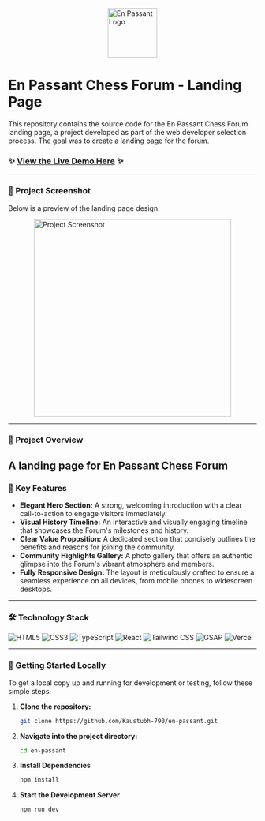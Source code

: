 <img src="https://i.ibb.co/r2ccd8Yq/image-removebg-preview.png" alt="En Passant Logo" width="100" style="display: block; margin-left: auto; margin-right: auto;"/>

# En Passant Chess Forum - Landing Page

This repository contains the source code for the En Passant Chess Forum landing page, a project developed as part of the web developer selection process. The goal was to create a landing page for the forum.

### ✨ [View the Live Demo Here](https://en-passant-inky.vercel.app/) ✨

---

### 📸 Project Screenshot

Below is a preview of the landing page design.

<img src="https://i.ibb.co/3m6LDwpY/en-passant.png" alt="Project Screenshot" width="400" style="display: block; margin-left: auto; margin-right: auto;"/>

---

### 📖 Project Overview

## A landing page for En Passant Chess Forum

### 🌟 Key Features

- **Elegant Hero Section:** A strong, welcoming introduction with a clear call-to-action to engage visitors immediately.
- **Visual History Timeline:** An interactive and visually engaging timeline that showcases the Forum's milestones and history.
- **Clear Value Proposition:** A dedicated section that concisely outlines the benefits and reasons for joining the community.
- **Community Highlights Gallery:** A photo gallery that offers an authentic glimpse into the Forum's vibrant atmosphere and members.
- **Fully Responsive Design:** The layout is meticulously crafted to ensure a seamless experience on all devices, from mobile phones to widescreen desktops.

---

### 🛠️ Technology Stack

<p align="left">
  <img src="https://img.shields.io/badge/html5-%23E34F26.svg?style=for-the-badge&logo=html5&logoColor=white" alt="HTML5"/>
  <img src="https://img.shields.io/badge/css3-%231572B6.svg?style=for-the-badge&logo=css3&logoColor=white" alt="CSS3"/>
  <img src="https://img.shields.io/badge/typescript-%233178C6.svg?style=for-the-badge&logo=typescript&logoColor=white" alt="TypeScript"/>
  <img src="https://img.shields.io/badge/react-%2320232a.svg?style=for-the-badge&logo=react&logoColor=%2361DAFB" alt="React"/>
  <img src="https://img.shields.io/badge/tailwindcss-%2306B6D4.svg?style=for-the-badge&logo=tailwindcss&logoColor=white" alt="Tailwind CSS"/>
  <img src="https://img.shields.io/badge/greensock-%2388CE02.svg?style=for-the-badge&logo=greensock&logoColor=white" alt="GSAP"/>
  <img src="https://img.shields.io/badge/vercel-%23000000.svg?style=for-the-badge&logo=vercel&logoColor=white" alt="Vercel"/>
</p>

---

### 🚀 Getting Started Locally

To get a local copy up and running for development or testing, follow these simple steps.

1.  **Clone the repository:**
    ```sh
    git clone https://github.com/Kaustubh-790/en-passant.git
    ```
2.  **Navigate into the project directory:**
    ```sh
    cd en-passant
    ```
3.  **Install Dependencies**
    ```sh
    npm install
    ```
4.  **Start the Development Server**
    ```sh
    npm run dev
    ```
